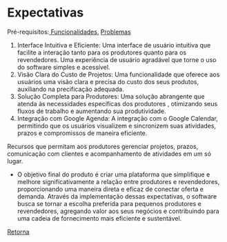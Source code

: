 # Expectativas

Pré-requisitos:<a href="funcionalidades.md"> Funcionalidades</a>, <a href="problemas.md"> Problemas</a> 

1. Interface Intuitiva e Eficiente:
Uma interface de usuário intuitiva que facilite a interação tanto para os produtores quanto para os revendedores.
Uma experiência de usuário agradável que torne o uso do software simples e acessível.
2. Visão Clara do Custo de Projetos:
Uma funcionalidade que oferece aos usuários uma visão clara e precisa do custo dos seus produtos, auxiliando na precificação adequada.
3. Solução Completa para Produtores:
Uma solução abrangente que atenda às necessidades específicas dos produtores , otimizando seus fluxos de trabalho e aumentando sua produtividade.
4. Integração com Google Agenda:
A integração com o Google Calendar, permitindo que os usuários visualizem e sincronizem suas atividades, prazos e compromissos de maneira eficiente.

Recursos que permitam aos produtores gerenciar projetos, prazos, comunicação com clientes e acompanhamento de atividades em um só lugar.

- O objetivo final do produto é criar uma plataforma que simplifique e melhore significativamente a relação entre produtores e revendedores, proporcionando uma maneira direta e eficaz de conectar oferta e demanda. Através da implementação dessas expectativas, o software busca se tornar a escolha preferida para pequenos produtores e revendedores, agregando valor aos seus negócios e contribuindo para uma cadeia de fornecimento mais eficiente e sustentável.


[Retorna](../README.md)

